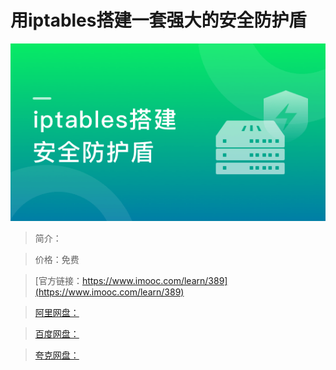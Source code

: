 # 用iptables搭建一套强大的安全防护盾

![img](../../assets/5fe442e500019c1e05400304.jpg)

> 简介：

> 价格：免费

> [官方链接：https://www.imooc.com/learn/389](https://www.imooc.com/learn/389)

> [阿里网盘：]()

> [百度网盘：]()

> [夸克网盘：]()

